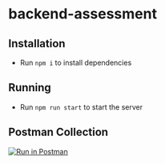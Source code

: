 # backend-assessment

## Installation

- Run `npm i` to install dependencies

## Running

- Run `npm run start` to start the server

## Postman Collection

[![Run in Postman](https://run.pstmn.io/button.svg)](https://app.getpostman.com/run-collection/25794793-761f4232-f9fe-4419-9dce-5c833fad3eda?action=collection%2Ffork&collection-url=entityId%3D25794793-761f4232-f9fe-4419-9dce-5c833fad3eda%26entityType%3Dcollection%26workspaceId%3Da2ee1ff4-d5a3-42ee-8290-4733e5e72d73)